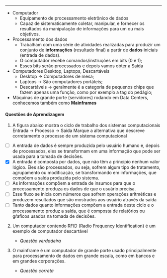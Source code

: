 ___
- Computador
	- Equipamento de processamento eletrônico de dados
	- Capaz de sistematicamente coletar, manipular, e fornecer os resultados da manipulação de informações para um ou mais objetivos.
- Processamento dos dados
	- Trabalham com uma série de atividades realizadas para produzir um conjunto de **informações** (resultado final) a partir de **dados** iniciais (entrada de dados).
	- O computador recebe comandos/instruções em bits (0 e 1);
	- Esses bits serão processados e depois vamos obter a Saída
- Computadores Desktop, Laptops, Descartáveis
	- Desktop -> Computadores de mesa;
	- Laptops -> São computadores portáteis;
	- Descartáveis -> geralmente é a categoria de pequenos chips que fazem apenas uma função, como por exemplo a tag do pedágio;
- Máquinas de grande porte (servidores) rodando em Data Centers, conhecemos também como **Mainframes**


#### Questões de Aprendizagem

1. A figura abaixo mostra o ciclo de trabalho dos sistemas computacionais
		Entrada -> Processo -> Saída
Marque a alternativa que descreve corretamente o processo de um sistema computacional
- [ ] A entrada de dados é sempre produzida pelo usuário humano e, depois de processados, eles se transformam em uma informação que pode ser usada para a tomada de decisões.
- [x] A entrada é composta por dados, que não têm a princípio nenhum valor lógico. Eles são processados, ou seja, sofrem algum tipo de tratamento, agrupamento ou modificação, se transformando em informações, que compõem a saída produzida pelo sistema.
- [ ] As informações compõem a entrada de insumos para que o processamento produza os dados de que o usuário precisa.
- [ ] Esse fluxo se inicia com números que sofrem operações aritméticas e produzem resultados que são mostrados aos usuário através da saída
- [ ] Tanto dados quanto informações compõem a entrada deste ciclo e o processamento produz a saída, que é composta de relatórios ou gŕaficos usados na tomada de decisões.

2. Um computador contendo RFID (Radio Frequency Identification) é um exemplo de computador descartável
	- *Questão verdadeira*

3. O mainframe é um computador de grande porte usado principalmente para processamento de dados em grande escala, como em bancos e em grandes corporações.
	- *Questão correta*